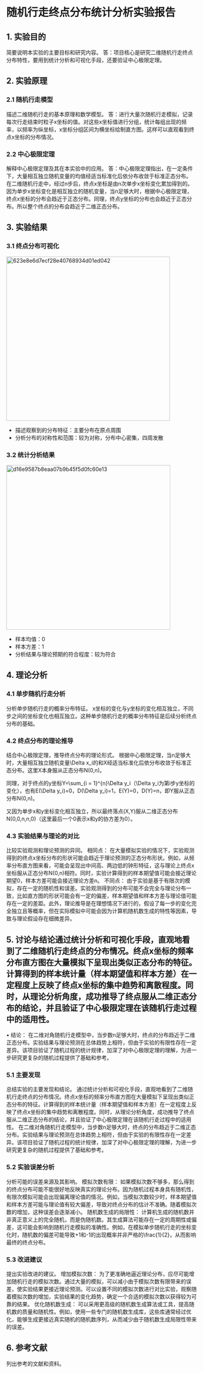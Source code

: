 # 随机行走终点分布统计分析实验报告

## 1. 实验目的
简要说明本实验的主要目标和研究内容。
答：项目核心是研究二维随机行走终点分布特性，要用到统计分析和可视化手段，还要验证中心极限定理。
## 2. 实验原理
### 2.1 随机行走模型
描述二维随机行走的基本原理和数学模型。
答：进行大量次随机行走模拟，记录每次行走结束时粒子x坐标的值。对这些x坐标值进行分组，统计每组出现的频率，以频率为纵坐标，x坐标分组区间为横坐标绘制直方图。这样可以直观看到终点x坐标的分布情况。

### 2.2 中心极限定理
解释中心极限定理及其在本实验中的应用。
答：中心极限定理指出，在一定条件下，大量相互独立随机变量的均值经适当标准化后依分布收敛于标准正态分布。
在二维随机行走中，经过n步后，终点x坐标是由n次单步x坐标变化累加得到的。因为单步x坐标变化是相互独立的随机变量，当n足够大时，根据中心极限定理，终点x坐标的分布会趋近于正态分布。同理，终点y坐标的分布也会趋近于正态分布。所以整个终点的分布会趋近于二维正态分布。

## 3. 实验结果
### 3.1 终点分布可视化
<img width="433" alt="623e8e6d7ecf28e40768934d01ed042" src="https://github.com/user-attachments/assets/4704d52a-545b-451b-bf5c-849c1c35ef2c" />

- 描述观察到的分布特征：主要分布在原点周围
- 分析分布的对称性和范围：较为对称，分布中心密集，四周发散

### 3.2 统计分析结果
<img width="434" alt="d16e9587b8eaa07b9b45f5d0fc60e13" src="https://github.com/user-attachments/assets/c32f368c-9d72-443c-972f-721aee3a1cf3" />

- 样本均值：0
- 样本方差：1
- 分析结果与理论预期的符合程度：较为符合

## 4. 理论分析
### 4.1 单步随机行走分析
分析单步随机行走的概率分布特征。
x坐标的变化与y坐标的变化相互独立，不同步之间的坐标变化也相互独立。这种单步随机行走的概率分布特征是后续分析终点分布的基础。
### 4.2 终点分布的理论推导
结合中心极限定理，推导终点分布的理论形式。
根据中心极限定理，当n足够大时，大量相互独立随机变量\Delta x_i的和X经适当标准化后依分布收敛于标准正态分布。这里X本身服从正态分布N(0,n)。

同理，对于终点的y坐标Y=\sum_{i = 1}^{n}\Delta y_i（\Delta y_i为第i步y坐标的变化），也有E(\Delta y_i)=0，D(\Delta y_i)=1，E(Y)=0，D(Y)=n，即Y服从正态分布N(0,n)。

又因为单步x和y坐标变化相互独立，所以最终落点(X,Y)服从二维正态分布N(0,0,n,n,0)（这里最后一个0表示x和y的协方差为0）。

### 4.3 实验结果与理论的对比
比较实验观测和理论预测的异同。
相同点：
在大量模拟实验的情况下，实验观测得到的终点x坐标分布的形状可能会趋近于理论预测的正态分布形状。例如，从频率分布直方图来看，可能会呈现出中间高、两边低的钟形特征，这与理论上终点x坐标服从正态分布N(0,n)相符。同时，实验计算得到的样本期望值可能会接近理论期望0，样本方差可能会接近理论方差n。
不同点：
由于实验是基于有限次的模拟，存在一定的随机性和误差。实验观测得到的分布可能不会完全与理论分布一致，比如直方图的形状可能会有一定的偏差，样本期望值和样本方差与理论值可能存在一定的差距。此外，理论推导是在理想情况下进行的，假设了每一步的变化完全独立且等概率，但在实际模拟中可能会因为计算机随机数生成的特性等因素，导致与理论假设存在细微差异。
## 5. 讨论与结论通过统计分析和可视化手段，直观地看到了二维随机行走终点的分布情况。终点x坐标的频率分布直方图在大量模拟下呈现出类似正态分布的特征。计算得到的样本统计量（样本期望值和样本方差）在一定程度上反映了终点x坐标的集中趋势和离散程度。同时，从理论分析角度，成功推导了终点服从二维正态分布的结论，并且验证了中心极限定理在该随机行走过程中的适用性。

• 结论：
在二维对角随机行走模型中，当步数n足够大时，终点的分布趋近于二维正态分布。实验结果与理论预测在总体趋势上相符，但由于实验的有限性存在一定差异。该项目验证了随机过程的统计规律，加深了对中心极限定理的理解，为进一步研究更复杂的随机过程提供了基础和参考。
### 5.1 主要发现
总结实验的主要发现和结论。
通过统计分析和可视化手段，直观地看到了二维随机行走终点的分布情况。终点x坐标的频率分布直方图在大量模拟下呈现出类似正态分布的特征。计算得到的样本统计量（样本期望值和样本方差）在一定程度上反映了终点x坐标的集中趋势和离散程度。同时，从理论分析角度，成功推导了终点服从二维正态分布的结论，并且验证了中心极限定理在该随机行走过程中的适用性。
在二维对角随机行走模型中，当步数n足够大时，终点的分布趋近于二维正态分布。实验结果与理论预测在总体趋势上相符，但由于实验的有限性存在一定差异。该项目验证了随机过程的统计规律，加深了对中心极限定理的理解，为进一步研究更复杂的随机过程提供了基础和参考。
### 5.2 实验误差分析
分析可能的误差来源及其影响。
模拟次数有限：
如果模拟次数不够多，那么得到的终点分布可能不能很好地反映真实的理论分布。因为随机过程本身具有随机性，有限次模拟可能会出现偏离理论值的情况。例如，当模拟次数较少时，样本期望值和样本方差可能与理论值有较大偏差，导致对终点分布的估计不准确。随着模拟次数的增加，这种误差会逐渐减小。
随机数生成的局限性：
计算机生成的随机数并非真正意义上的完全随机，而是伪随机数。其生成算法可能存在一定的周期性或偏差，这可能会影响到随机行走模拟的准确性。例如，在模拟单步随机行走的坐标变化时，随机数的偏差可能导致+1和-1的出现概率并非严格的\frac{1}{2}，从而影响最终的终点分布。

### 5.3 改进建议
提出实验改进的建议。
增加模拟次数：
为了更准确地逼近理论分布，应尽可能增加随机行走的模拟次数。通过大量的模拟，可以减小由于模拟次数有限带来的误差，使实验结果更接近理论预测。可以设置不同的模拟次数进行对比实验，观察随着模拟次数的增加，实验结果的变化趋势，确定一个合适的模拟次数以获得较为可靠的结果。
优化随机数生成：
可以采用更高级的随机数生成算法或工具，提高随机数的质量和随机性。例如，使用一些专门的随机数生成库，这些库通常经过优化，能够生成更接近真实随机的随机数序列，从而减少由于随机数生成局限性带来的误差。
## 6. 参考文献
列出参考的文献和资料。

